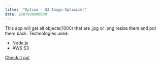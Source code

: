 ```yaml
---
title:  "Optima - S3 Image Optimizer"
date: 1507608000000
---
```


This app will get all objects(1000) that are .jpg or .png resize them and put them back.
Technologies used:

- Node.js
- AWS S3

[Check it out](https://github.com/devisscher/optima)
